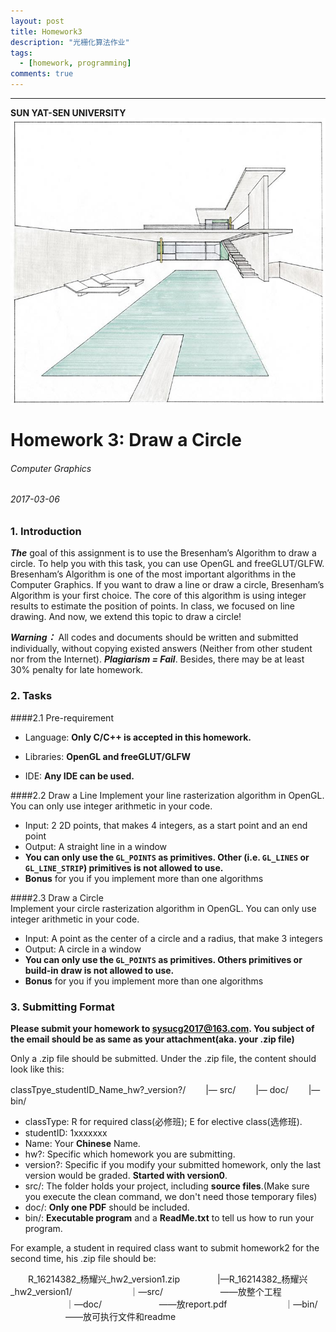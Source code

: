 ```yaml
---
layout: post
title: Homework3
description: "光栅化算法作业"
tags:
  - [homework, programming]
comments: true
---
```


_ _ _
**SUN YAT-SEN UNIVERSITY**
<img src="/images/cover.jpg" style="text-align: center;clear: both;display: block;margin: auto;">


# Homework 3: Draw a Circle
###### Computer Graphics
###### 2017-03-06

### 1. Introduction
***The*** goal of this assignment is to use the Bresenham’s Algorithm to draw a circle. To help you with this task, you can use OpenGL and freeGLUT/GLFW. Bresenham’s Algorithm is one of the most important algorithms in the Computer Graphics. If you want to draw a line or draw a circle, Bresenham’s Algorithm is your first choice. The core of this algorithm is using integer results to estimate the position of points. In class, we focused on line drawing. And now, we extend this topic to draw a circle!

***Warning：*** All codes and documents should be written and submitted individually, without copying existed answers (Neither from other student nor from the Internet). ***Plagiarism = Fail***. Besides, there may be at least 30% penalty for late homework.

### 2. Tasks

####2.1 Pre-requirement
- Language: **Only C/C++ is accepted in this homework.**

- Libraries: **OpenGL and freeGLUT/GLFW**

- IDE: **Any IDE can be used.**

####2.2 Draw a Line
Implement your line rasterization algorithm in OpenGL. You can only use integer arithmetic in your code.  
- Input: 2 2D points, that makes 4 integers, as a start point and an end point 
- Output: A straight line in a window
- **You can only use the `GL_POINTS` as primitives. Other (i.e. `GL_LINES` or `GL_LINE_STRIP`) primitives is not allowed to use.**
- **Bonus** for you if you implement more than one algorithms

####2.3 Draw a Circle  
Implement your circle rasterization algorithm in OpenGL. You can only use integer arithmetic in your code.  
- Input: A point as the center of a circle and a radius, that make 3 integers
- Output: A circle in a window
- **You can only use the `GL_POINTS` as primitives. Others primitives or build-in draw is not allowed to use.**
- **Bonus** for you if you implement more than one algorithms

### 3. Submitting Format  
**Please submit your homework to sysucg2017@163.com. You subject of the email should be as same as your attachment(aka. your .zip file)**

Only a .zip file should be submitted. Under the .zip file, the content should look like this:

classTpye\_studentID\_Name\_hw?\_version?/
　　|— src/
　　|— doc/
　　|— bin/

- classType: R for required class(必修班); E for elective class(选修班).
- studentID: 1xxxxxxx
- Name: Your **Chinese** Name.
- hw?: Specific which homework you are submitting.
- version?: Specific if you modify your submitted homework, only the last version would be graded. **Started with version0**.
- src/: The folder holds your project, including **source files**.(Make sure you execute the clean command, we don't need those temporary files)
- doc/: **Only one PDF** should be included.
- bin/: **Executable program** and a **ReadMe.txt** to tell us how to run your program.

For example, a student in required class want to submit homework2 for the second time, his .zip file should be:

　　R\_16214382\_杨耀兴\_hw2\_version1.zip
  　　　　|—R\_16214382\_杨耀兴\_hw2_version1/
  　　　　  　　｜—src/  　　　　  　　——放整个工程
  　　　　  　　｜—doc/  　　　　  　　——放report.pdf
  　　　　  　　｜—bin/  　　　　  　　——放可执行文件和readme